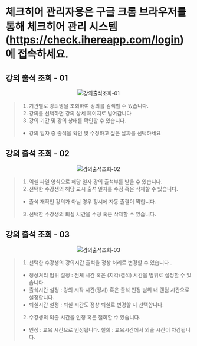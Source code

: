 # 체크히어 관리자용은 구글 크롬 브라우저를 통해 체크히어 관리 시스템 (https://check.ihereapp.com/login) 에 접속하세요.
## 강의 출석 조회 - 01

<p align = "center">
<img alt="강의출석조회-01" src="https://github.com/user-attachments/assets/6ef23b81-499b-4e0c-9023-fb788f4d7c5e">
<p/>

>1. 기관별로 강의명을 조회하여 강의를 검색할 수 있습니다.
>2. 강의를 선택하면 강의 상세 페이지로 넘어갑니다
>3. 강의 기간 및 강의 상태를 확인할 수 있습니다.
> * 강의 일자 중 출석을 확인 및 수정하고 싶은 날짜를 선택하세요



## 강의 출석 조회 - 02

<p align = "center">
<img alt="강의출석조회-02" src="https://github.com/user-attachments/assets/253932da-ea00-4dd8-820b-5d477c0a383f">
<p/>

>1. 엑셀 파일 양식으로 해당 일자 강의 출석부를 받을 수 있습니다.
>2. 선택한 수강생의 해당 교시 출석 일자를 수정 혹은 삭제할 수 있습니다.
> * 출석 재확인 강의가 아닐 경우 정시에 자동 출결이 찍힙니다.
>3. 선택한 수강생의 퇴실 시간을 수정 혹은 삭제할 수 있습니다.

## 강의 출석 조회 - 03

<p align = "center">
<img alt="강의출석조회-03" src="https://github.com/user-attachments/assets/ad0d2600-625c-4955-bf55-73c704669894">
<p/>

>1. 선택한 수강생의 강의시간 출석을 정상 처리로 변경할 수 있습니다 .
> * 정상처리 범위 설정 : 전체 시간 혹은 (지각/결석) 시간을 범위로 설정할 수 있습니다.
> * 출석시간 설정 : 강의 시작 시간(정시) 혹은 출석 인정 범위 내 랜덤 시간으로 설정합니다.
> * 퇴실시간 설정 : 퇴실 시간도 정상 퇴실로 변경할 지 선택합니다. 
>2. 수강생의 외출 시간을 인정 혹은 철회할 수 있습니다.
> * 인정 : 교육 시간으로 인정됩니다. 철회 : 교육시간에서 외출 시간이 차감됩니다.
